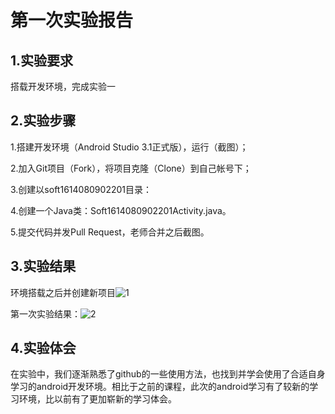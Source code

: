 # 第一次实验报告
 
## 1.实验要求

   搭载开发环境，完成实验一
   
## 2.实验步骤

1.搭建开发环境（Android Studio 3.1正式版），运行（截图）；

2.加入Git项目（Fork），将项目克隆（Clone）到自己帐号下；

3.创建以soft1614080902201目录：

4.创建一个Java类：Soft1614080902201Activity.java。

5.提交代码并发Pull Request，老师合并之后截图。
  
## 3.实验结果
环境搭载之后并创建新项目![1](https://github.com/dl3213/android-labs-2018/blob/master/soft1614080902201/re1.PNG)

第一次实验结果：![2](https://github.com/dl3213/android-labs-2018/blob/master/soft1614080902201/re2.PNG)

## 4.实验体会

在实验中，我们逐渐熟悉了github的一些使用方法，也找到并学会使用了合适自身学习的android开发环境。相比于之前的课程，此次的android学习有了较新的学习环境，比以前有了更加崭新的学习体会。
